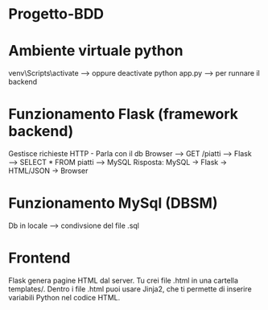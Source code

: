 # Progetto-BDD

# Ambiente virtuale python

venv\Scripts\activate --> oppure deactivate
python app.py --> per runnare il backend

# Funzionamento Flask (framework backend)

Gestisce richieste HTTP - Parla con il db
Browser ⟶ GET /piatti ⟶ Flask ⟶ SELECT * FROM piatti ⟶ MySQL
Risposta: MySQL → Flask → HTML/JSON → Browser

# Funzionamento MySql (DBSM)

Db in locale --> condivsione del file .sql



# Frontend 

Flask genera pagine HTML dal server.
Tu crei file .html in una cartella templates/.
Dentro i file .html puoi usare Jinja2, che ti permette di inserire variabili Python nel codice HTML.
